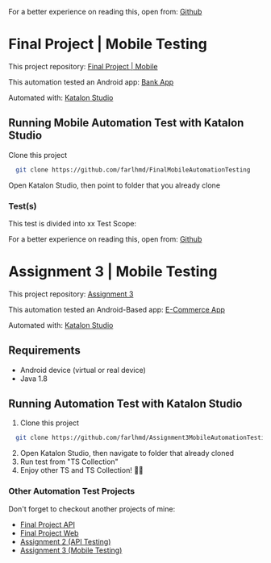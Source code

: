For a better experience on reading this, open from: [Github](https://github.com/farlhmd/FinalMobileAutomationTesting)

# Final Project | Mobile Testing
This project repository: [Final Project | Mobile](https://github.com/farlhmd/FinalMobileAutomationTesting)

This automation tested an Android app: [Bank App](https://github.com/farlhmd/FinalMobileAutomationTesting/blob/master/androidapp/app-debug.apk)

Automated with: [Katalon Studio](https://katalon.com)


## Running Mobile Automation Test with Katalon Studio


Clone this project
```bash
  git clone https://github.com/farlhmd/FinalMobileAutomationTesting
```
Open Katalon Studio, then point to folder that you already clone
### Test(s)

This test is divided into xx Test Scope:


For a better experience on reading this, open from: [Github](https://github.com/farlhmd/Assignment3MobileAutomationTesting)
# Assignment 3 | Mobile Testing

This project repository: [Assignment 3](https://github.com/farlhmd/Assignment3MobileAutomationTesting)


This automation tested an Android-Based app: [E-Commerce App](https://github.com/farlhmd/Assignment3MobileAutomationTesting/blob/master/androidapp/ECommerce%20-SAMPLE-Android.apk)

Automated with: [Katalon Studio](https://katalon.com)

## Requirements
- Android device (virtual or real device)
- Java 1.8


## Running Automation Test with Katalon Studio


1. Clone this project
```bash
  git clone https://github.com/farlhmd/Assignment3MobileAutomationTesting
```
2. Open Katalon Studio, then navigate to folder that already cloned
3. Run test from "TS Collection"
4. Enjoy other TS and TS Collection! 💪😌


### Other Automation Test Projects
Don't forget to checkout another projects of mine:
- [Final Project API](https://github.com/farlhmd/FinalAPIAutomationTesting)
- [Final Project Web](https://github.com/farlhmd/FinalWebAutomationTesting)
- [Assignment 2 (API Testing)](https://github.com/farlhmd/Assignment2APIAutomationTesting)
- [Assignment 3 (Mobile Testing)](https://github.com/farlhmd/Assignment3MobileAutomationTesting)
